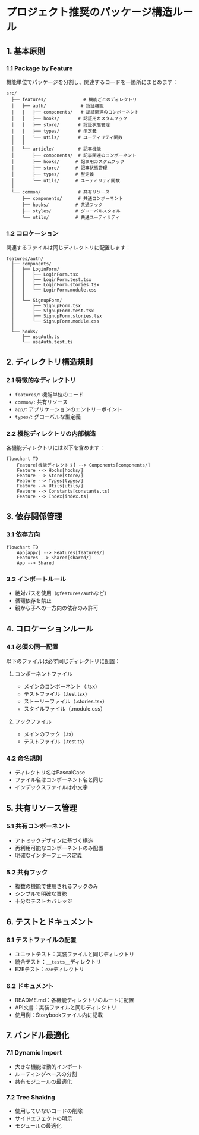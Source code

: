# プロジェクト推奨のパッケージ構造ルール

## 1. 基本原則

### 1.1 Package by Feature

機能単位でパッケージを分割し、関連するコードを一箇所にまとめます：

```
src/
  ├── features/              # 機能ごとのディレクトリ
  │   ├── auth/             # 認証機能
  │   │   ├── components/   # 認証関連のコンポーネント
  │   │   ├── hooks/       # 認証用カスタムフック
  │   │   ├── store/       # 認証状態管理
  │   │   ├── types/       # 型定義
  │   │   └── utils/       # ユーティリティ関数
  │   │
  │   └── article/         # 記事機能
  │       ├── components/  # 記事関連のコンポーネント
  │       ├── hooks/      # 記事用カスタムフック
  │       ├── store/      # 記事状態管理
  │       ├── types/      # 型定義
  │       └── utils/      # ユーティリティ関数
  │
  └── common/              # 共有リソース
      ├── components/      # 共通コンポーネント
      ├── hooks/          # 共通フック
      ├── styles/         # グローバルスタイル
      └── utils/          # 共通ユーティリティ
```

### 1.2 コロケーション

関連するファイルは同じディレクトリに配置します：

```
features/auth/
  ├── components/
  │   ├── LoginForm/
  │   │   ├── LoginForm.tsx
  │   │   ├── LoginForm.test.tsx
  │   │   ├── LoginForm.stories.tsx
  │   │   └── LoginForm.module.css
  │   │
  │   └── SignupForm/
  │       ├── SignupForm.tsx
  │       ├── SignupForm.test.tsx
  │       ├── SignupForm.stories.tsx
  │       └── SignupForm.module.css
  │
  └── hooks/
      ├── useAuth.ts
      └── useAuth.test.ts
```

## 2. ディレクトリ構造規則

### 2.1 特徴的なディレクトリ

- `features/`: 機能単位のコード
- `common/`: 共有リソース
- `app/`: アプリケーションのエントリーポイント
- `types/`: グローバルな型定義

### 2.2 機能ディレクトリの内部構造

各機能ディレクトリには以下を含めます：

```mermaid
flowchart TD
    Feature[機能ディレクトリ] --> Components[components/]
    Feature --> Hooks[hooks/]
    Feature --> Store[store/]
    Feature --> Types[types/]
    Feature --> Utils[utils/]
    Feature --> Constants[constants.ts]
    Feature --> Index[index.ts]
```

## 3. 依存関係管理

### 3.1 依存方向

```mermaid
flowchart TD
    App[app/] --> Features[features/]
    Features --> Shared[shared/]
    App --> Shared
```

### 3.2 インポートルール

- 絶対パスを使用（`@features/auth`など）
- 循環依存を禁止
- 親から子への一方向の依存のみ許可

## 4. コロケーションルール

### 4.1 必須の同一配置

以下のファイルは必ず同じディレクトリに配置：

1. コンポーネントファイル

   - メインのコンポーネント（.tsx）
   - テストファイル（.test.tsx）
   - ストーリーファイル（.stories.tsx）
   - スタイルファイル（.module.css）

2. フックファイル
   - メインのフック（.ts）
   - テストファイル（.test.ts）

### 4.2 命名規則

- ディレクトリ名はPascalCase
- ファイル名はコンポーネント名と同じ
- インデックスファイルは小文字

## 5. 共有リソース管理

### 5.1 共有コンポーネント

- アトミックデザインに基づく構造
- 再利用可能なコンポーネントのみ配置
- 明確なインターフェース定義

### 5.2 共有フック

- 複数の機能で使用されるフックのみ
- シンプルで明確な責務
- 十分なテストカバレッジ

## 6. テストとドキュメント

### 6.1 テストファイルの配置

- ユニットテスト：実装ファイルと同じディレクトリ
- 統合テスト：`__tests__`ディレクトリ
- E2Eテスト：`e2e`ディレクトリ

### 6.2 ドキュメント

- README.md：各機能ディレクトリのルートに配置
- API文書：実装ファイルと同じディレクトリ
- 使用例：Storybookファイル内に記載

## 7. バンドル最適化

### 7.1 Dynamic Import

- 大きな機能は動的インポート
- ルーティングベースの分割
- 共有モジュールの最適化

### 7.2 Tree Shaking

- 使用していないコードの削除
- サイドエフェクトの明示
- モジュールの最適化
